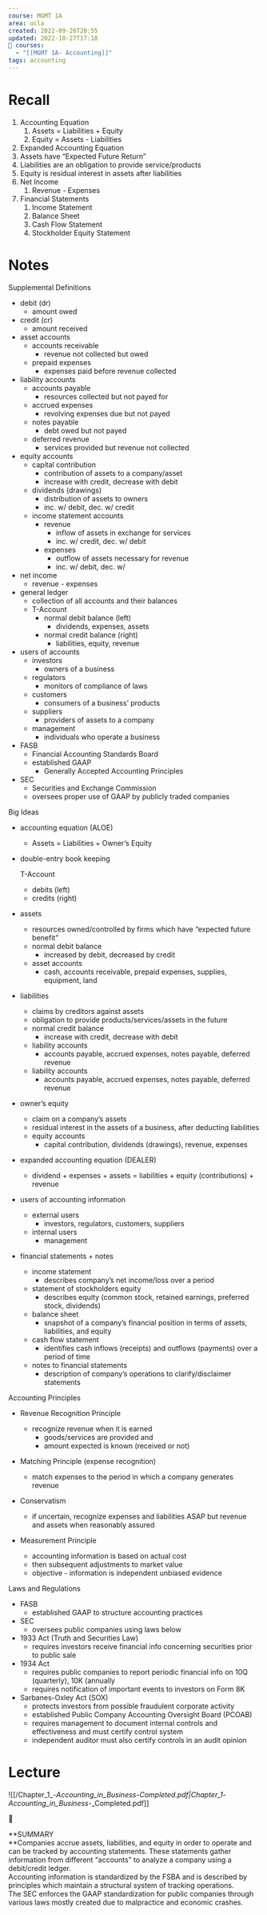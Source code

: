 ```yaml
---
course: MGMT 1A
area: ucla
created: 2022-09-26T20:55
updated: 2022-10-27T17:18
📕 courses:
  - "[[MGMT 1A- Accounting]]"
tags: accounting
---
```

# Recall

1. Accounting Equation
    1. Assets = Liabilities + Equity
    2. Equity = Assets - Liabilities
2. Expanded Accounting Equation
3. Assets have “Expected Future Return”
4. Liabilities are an obligation to provide service/products
5. Equity is residual interest in assets after liabilities
6. Net Income
    1. Revenue - Expenses
7. Financial Statements
    1. Income Statement
    2. Balance Sheet
    3. Cash Flow Statement
    4. Stockholder Equity Statement

# Notes

Supplemental Definitions

- debit (dr)
    - amount owed
- credit (cr)
    - amount received
- asset accounts
    - accounts receivable
        - revenue not collected but owed
    - prepaid expenses
        - expenses paid before revenue collected
- liability accounts
    - accounts payable
        - resources collected but not payed for
    - accrued expenses
        - revolving expenses due but not payed
    - notes payable
        - debt owed but not payed
    - deferred revenue
        - services provided but revenue not collected
- equity accounts
    - capital contribution
        - contribution of assets to a company/asset
        - increase with credit, decrease with debit
    - dividends (drawings)
        - distribution of assets to owners
        - inc. w/ debit, dec. w/ credit
    - income statement accounts
        - revenue
            - inflow of assets in exchange for services
            - inc. w/ credit, dec. w/ debit
        - expenses
            - outflow of assets necessary for revenue
            - inc. w/ debit, dec. w/
- net income
    - revenue - expenses
- general ledger
    - collection of all accounts and their balances
    - T-Account
        - normal debit balance (left)
            - dividends, expenses, assets
        - normal credit balance (right)
            - liabilities, equity, revenue
- users of accounts
    - investors
        - owners of a business
    - regulators
        - monitors of compliance of laws
    - customers
        - consumers of a business’ products
    - suppliers
        - providers of assets to a company
    - management
        - individuals who operate a business
- FASB
    - Financial Accounting Standards Board
    - established GAAP
        - Generally Accepted Accounting Principles
- SEC
    - Securities and Exchange Commission
    - oversees proper use of GAAP by publicly traded companies

Big Ideas

- accounting equation (ALOE)
    - Assets = Liabilities + Owner’s Equity
- double-entry book keeping
    
    T-Account
    
    - debits (left)
    - credits (right)
- assets
    - resources owned/controlled by firms which have “expected future benefit”
    - normal debit balance
        - increased by debit, decreased by credit
    - asset accounts
        - cash, accounts receivable, prepaid expenses, supplies, equipment, land
- liabilities
    - claims by creditors against assets
    - obligation to provide products/services/assets in the future
    - normal credit balance
        - increase with credit, decrease with debit
    - liability accounts
        - accounts payable, accrued expenses, notes payable, deferred revenue
    - liability accounts
        - accounts payable, accrued expenses, notes payable, deferred revenue
- owner’s equity
    - claim on a company’s assets
    - residual interest in the assets of a business, after deducting liabilities
    - equity accounts
        - capital contribution, dividends (drawings), revenue, expenses
- expanded accounting equation (DEALER)
    - dividend + expenses + assets = liabilities + equity (contributions) + revenue
- users of accounting information
    - external users
        - investors, regulators, customers, suppliers
    - internal users
        - management
- financial statements + notes
    - income statement
        - describes company’s net income/loss over a period
    - statement of stockholders equity
        - describes equity (common stock, retained earnings, preferred stock, dividends)
    - balance sheet
        - snapshot of a company’s financial position in terms of assets, liabilities, and equity
    - cash flow statement
        - identifies cash inflows (receipts) and outflows (payments) over a period of time
    - notes to financial statements
        - description of company’s operations to clarify/disclaimer statements

Accounting Principles

- Revenue Recognition Principle
    
    - recognize revenue when it is earned
        - goods/services are provided and
        - amount expected is known (received or not)
    
      
    
- Matching Principle (expense recognition)
    - match expenses to the period in which a company generates revenue
- Conservatism
    - if uncertain, recognize expenses and liabilities ASAP but revenue and assets when reasonably assured
- Measurement Principle
    - accounting information is based on actual cost
    - then subsequent adjustments to market value
    - objective - information is independent unbiased evidence

Laws and Regulations

- FASB
    - established GAAP to structure accounting practices
- SEC
    - oversees public companies using laws below
- 1933 Act (Truth and Securities Law)
    - requires investors receive financial info concerning securities prior to public sale
- 1934 Act
    - requires public companies to report periodic financial info on 10Q (quarterly), 10K (annually
    - requires notification of important events to investors on Form 8K
- Sarbanes-Oxley Act (SOX)
    - protects investors from possible fraudulent corporate activity
    - established Public Company Accounting Oversight Board (PCOAB)
    - requires management to document internal controls and effectiveness and must certify control system
    - independent auditor must also certify controls in an audit opinion

# Lecture

![[/Chapter_1_-_Accounting_in_Business_-_Completed.pdf|Chapter_1_-_Accounting_in_Business_-_Completed.pdf]]

📌

**SUMMARY  
**Companies accrue assets, liabilities, and equity in order to operate and can be tracked by accounting statements. These statements gather information from different “accounts” to analyze a company using a debit/credit ledger.  
Accounting information is standardized by the FSBA and is described by principles which maintain a structural system of tracking operations.  
The SEC enforces the GAAP standardization for public companies through various laws mostly created due to malpractice and economic crashes.